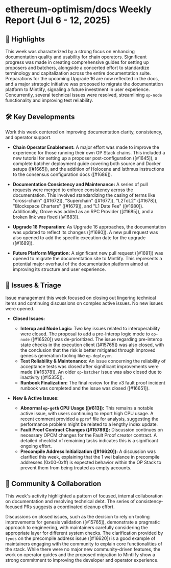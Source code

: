 # ethereum-optimism/docs Weekly Report (Jul 6 - 12, 2025)

## 🚀 Highlights
This week was characterized by a strong focus on enhancing documentation quality and usability for chain operators. Significant progress was made in creating comprehensive guides for setting up proposers and batchers, alongside a concerted effort to standardize terminology and capitalization across the entire documentation suite. Preparations for the upcoming Upgrade 16 are now reflected in the docs, and a major strategic initiative was proposed to migrate the documentation platform to Mintlify, signaling a future investment in user experience. Concurrently, several technical issues were resolved, streamlining `op-node` functionality and improving test reliability.

## 🛠️ Key Developments
Work this week centered on improving documentation clarity, consistency, and operator support.

- **Chain Operator Enablement:** A major effort was made to improve the experience for those running their own OP Stack chains. This included a new tutorial for setting up a proposer post-configuration ([#1645]), a complete batcher deployment guide covering both source and Docker setups ([#1665]), and the addition of Holocene and Isthmus instructions to the consensus configuration docs ([#1686]).

- **Documentation Consistency and Maintenance:** A series of pull requests were merged to enforce consistency across the documentation. This involved standardizing the casing of terms like "cross-chain" ([#1672]), "Superchain" ([#1677]), "L2ToL2" ([#1678]), "Blockspace Charters" ([#1679]), and "L1 Date Fee" ([#1680]). Additionally, Grove was added as an RPC Provider ([#1685]), and a broken link was fixed ([#1683]).

- **Upgrade 16 Preparation:** As Upgrade 16 approaches, the documentation was updated to reflect its changes ([#1690]). A new pull request was also opened to add the specific execution date for the upgrade ([#1689]).

- **Future Platform Migration:** A significant new pull request ([#1691]) was opened to migrate the documentation site to Mintlify. This represents a potential major overhaul of the documentation platform aimed at improving its structure and user experience.

## 🐛 Issues & Triage
Issue management this week focused on closing out lingering technical items and continuing discussions on complex active issues. No new issues were opened.

- **Closed Issues:**
    - **Interop and Node Logic:** Two key issues related to interoperability were closed. The proposal to add a pre-Interop logic mode to `op-node` ([#16520]) was de-prioritized. The issue regarding pre-interop state checks in the execution client ([#15765]) was also closed, with the conclusion that the risk is better mitigated through improved genesis generation tooling like `op-deployer`.
    - **Test Reliability & Maintenance:** An issue concerning the reliability of acceptance tests was closed after significant improvements were made ([#16378]). An older `op-batcher` issue was also closed due to inactivity ([#15355]).
    - **Runbook Finalization:** The final review for the v3 fault proof incident runbook was completed and the issue was closed ([#16651]).

- **New & Active Issues:**
    - **Abnormal `op-geth` CPU Usage ([#613]):** This remains a notable active issue, with users continuing to report high CPU usage. A recent comment provided a `pprof` file for analysis, suggesting the performance problem might be related to a lengthy index update.
    - **Fault Proof Contract Changes ([#15789]):** Discussion continues on necessary OPCM changes for the Fault Proof creator contract. A detailed checklist of remaining tasks indicates this is a significant ongoing effort.
    - **Precompile Address Initialization ([#16620]):** A discussion was clarified this week, explaining that the 1 wei balance in precompile addresses (0x00-0xff) is expected behavior within the OP Stack to prevent them from being treated as empty accounts.

## 💬 Community & Collaboration
This week's activity highlighted a pattern of focused, internal collaboration on documentation and resolving technical debt. The series of consistency-focused PRs suggests a coordinated cleanup effort.

Discussions on closed issues, such as the decision to rely on tooling improvements for genesis validation ([#15765]), demonstrate a pragmatic approach to engineering, with maintainers carefully considering the appropriate layer for different system checks. The clarification provided by `tynes` on the precompile address issue ([#16620]) is a good example of maintainers engaging with the community to explain core functionalities of the stack. While there were no major new community-driven features, the work on operator guides and the proposed migration to Mintlify show a strong commitment to improving the developer and operator experience.
